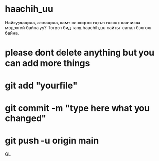 # haachih_uu

Найзуудаараа, ажлаараа, хамт олноороо гаръя гэхээр хаачихаа мэдэхгүй байна уу?
Тэгвэл бид танд haachih_uu сайтыг санал болгож байна.


# please dont delete anything but you can add more things
# git add "yourfile"
# git commit -m "type here what you changed"
# git push -u origin main

GL
